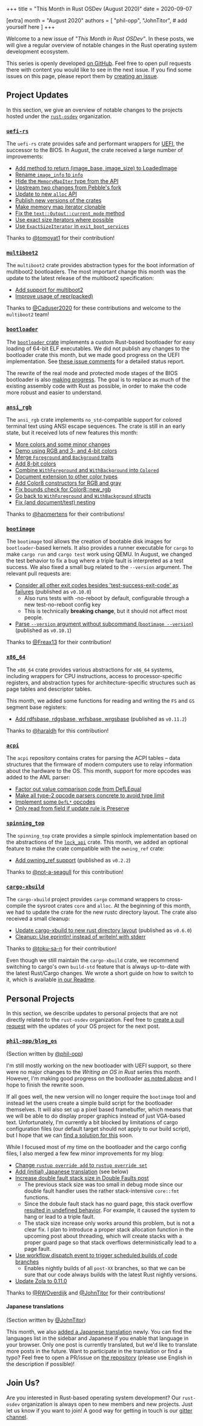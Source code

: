 +++
title = "This Month in Rust OSDev (August 2020)"
date = 2020-09-07

[extra]
month = "August 2020"
authors = [
    "phil-opp",
    "JohnTitor",
    # add yourself here
]
+++

Welcome to a new issue of _"This Month in Rust OSDev"_. In these posts, we will give a regular overview of notable changes in the Rust operating system development ecosystem.

<!-- more -->

This series is openly developed [on GitHub](https://github.com/rust-osdev/homepage/). Feel free to open pull requests there with content you would like to see in the next issue. If you find some issues on this page, please report them by [creating an issue](https://github.com/rust-osdev/homepage/issues/new).

<!--
    This is a draft for the upcoming "This Month in Rust OSDev (August 2020)" post.
    Feel free to create pull requests against the `next` branch to add your
    content here.
    Please take a look at the past posts on https://rust-osdev.com/ to see the
    general structure of these posts.
-->

## Project Updates

In this section, we give an overview of notable changes to the projects hosted under the [`rust-osdev`] organization.

[`rust-osdev`]: https://github.com/rust-osdev/about

### [`uefi-rs`](https://github.com/rust-osdev/uefi-rs)

The `uefi-rs` crate provides safe and performant wrappers for [UEFI](https://en.wikipedia.org/wiki/Unified_Extensible_Firmware_Interface), the successor to the BIOS. In August, the crate received a large number of improvements:

- [Add method to return (image_base, image_size) to LoadedImage](https://github.com/rust-osdev/uefi-rs/pull/149)
- [Rename `image_info` to `info`](https://github.com/rust-osdev/uefi-rs/pull/153)
- [Hide the `MemoryMapIter` type from the API](https://github.com/rust-osdev/uefi-rs/pull/154)
- [Upstream two changes from Pebble's fork](https://github.com/rust-osdev/uefi-rs/pull/156)
- [Update to new `alloc` API](https://github.com/rust-osdev/uefi-rs/pull/157)
- [Publish new versions of the crates](https://github.com/rust-osdev/uefi-rs/pull/158)
- [Make memory map iterator clonable](https://github.com/rust-osdev/uefi-rs/pull/161)
- [Fix the `text::Output::current_mode` method](https://github.com/rust-osdev/uefi-rs/pull/163)
- [Use exact size iterators where possible](https://github.com/rust-osdev/uefi-rs/pull/164)
- [Use `ExactSizeIterator` in `exit_boot_services`](https://github.com/rust-osdev/uefi-rs/pull/165)

Thanks to [@tomoyat1](https://github.com/tomoyat1) for their contribution!

### [`multiboot2`](https://github.com/rust-osdev/multiboot2-elf64)

The `multiboot2` crate provides abstraction types for the boot information of multiboot2 bootloaders. The most important change this month was the update to the latest release of the multiboot2 specification:

- [Add support for multiboot2](https://github.com/rust-osdev/multiboot2-elf64/pull/66)
- [Improve usage of repr(packed)](https://github.com/rust-osdev/multiboot2-elf64/pull/68)

Thanks to [@Caduser2020](https://github.com/Caduser2020) for these contributions and welcome to the `multiboot2` team!

### [`bootloader`](https://github.com/rust-osdev/bootloader)

The [`bootloader` crate](https://github.com/rust-osdev/bootloader) implements a custom Rust-based bootloader for easy loading of 64-bit ELF executables. We did not publish any changes to the bootloader crate this month, but we made good progress on the UEFI implementation. See [these issue comments](https://github.com/phil-opp/blog_os/issues/349#issuecomment-677645694) for a detailed status report.

The rewrite of the real mode and protected mode stages of the BIOS bootloader is also [making progress](https://gitter.im/rust-osdev/bootloader?at=5f4594ed9566774dfe3167bc). The goal is to replace as much of the existing assembly code with Rust as possible, in order to make the code more robust and easier to understand.

### [`ansi_rgb`](https://github.com/rust-osdev/ansi_rgb)

The `ansi_rgb` crate implements `no_std`-compatible support for colored terminal text using ANSI escape sequences. The crate is still in an early state, but it received lots of new features this month:

- [More colors and some minor changes](https://github.com/rust-osdev/ansi_rgb/pull/11)
- [Demo using RGB and 3- and 4-bit colors](https://github.com/rust-osdev/ansi_rgb/commit/19891574e3a4df81716973cf4c88ad965596c043)
- [Merge `Foreground` and `Background` traits](https://github.com/rust-osdev/ansi_rgb/commit/ebcb75b4f273fdeaef6fde051ca5dccb83560c13)
- [Add 8-bit colors](https://github.com/rust-osdev/ansi_rgb/commit/d6ed54ae50ab3653f9c94275efc369472c5278a9)
- [Combine `WithForeground` and `WithBackground` into `Colored`](https://github.com/rust-osdev/ansi_rgb/commit/0d77122be5a449a9c03f04421d43df90a7fd708e)
- [Document extension to other color types](https://github.com/rust-osdev/ansi_rgb/commit/9e10f6bac075b980cef66f4ddc9efab25c0a5504)
- [Add Color8 constructors for RGB and gray](https://github.com/rust-osdev/ansi_rgb/pull/12)
- [Fix bounds check for Color8::new_rgb](https://github.com/rust-osdev/ansi_rgb/pull/13)
- [Go back to `WithForeground` and `WithBackground` structs](https://github.com/rust-osdev/ansi_rgb/commit/3eb8c16681878ae97f8249524609f0611d9eddf6)
- [Fix (and document/test) nesting](https://github.com/rust-osdev/ansi_rgb/commit/9dd8d1828b1d0b3b707cb1f22c28074a6ce82ca5)

Thanks to [@hanmertens](https://github.com/hanmertens) for their contributions!

### [`bootimage`](https://github.com/rust-osdev/bootimage)

The `bootimage` tool allows the creation of bootable disk images for `bootloader`-based kernels. It also provides a runner executable for `cargo` to make `cargo run` and `cargo test` work using QEMU. In August, we changed the test behavior to fix a bug where a triple fault is interpreted as a test success. We also fixed a small bug related to the `--version` argument. The relevant pull requests are:

- [Consider all other exit codes besides 'test-success-exit-code' as failures](https://github.com/rust-osdev/bootimage/pull/65) <span class="gray">(published as `v0.10.0`)</span>
    - Also runs tests with -no-reboot by default, configurable through a new test-no-reboot config key
    - This is technically **breaking change**, but it should not affect most people.
- [Parse `--version` argument without subcommand (`bootimage --version`)](https://github.com/rust-osdev/bootimage/pull/67) <span class="gray">(published as `v0.10.1`)</span>

Thanks to [@Freax13](https://github.com/Freax13) for their contribution!

### [`x86_64`](https://github.com/rust-osdev/x86_64)

The `x86_64` crate provides various abstractions for `x86_64` systems, including wrappers for CPU instructions, access to processor-specific registers, and abstraction types for architecture-specific structures such as page tables and descriptor tables.

This month, we added some functions for reading and writing the `FS` and `GS` segment base registers:

- [Add rdfsbase, rdgsbase, wrfsbase, wrgsbase](https://github.com/rust-osdev/x86_64/pull/172) <span class="gray">(published as `v0.11.2`)</span>

Thanks to [@haraldh](https://github.com/haraldh) for this contribution!

### [`acpi`](https://github.com/rust-osdev/acpi)

The `acpi` repository contains crates for parsing the ACPI tables – data structures that the firmware of modern computers use to relay information about the hardware to the OS. This month, support for more opcodes was added to the AML parser:

- [Factor out value comparison code from DefLEqual](https://github.com/rust-osdev/acpi/commit/438bd9e4cc98bdac29a9eeccf0877592dd70c540)
- [Make all type-2 opcode parsers concrete to avoid type limit](https://github.com/rust-osdev/acpi/commit/28e46b3cd2f68b033ae9559d84e0d8784a527422)
- [Implement some `DefL*` opcodes](https://github.com/rust-osdev/acpi/compare/438bd9e4cc98bdac29a9eeccf0877592dd70c540...8dd5b21cf225e267d9786036ed134a45fc34b5f1)
- [Only read from field if update rule is Preserve](https://github.com/rust-osdev/acpi/commit/e54158ee0128c47acb5e34509e390010ee1feb74)

### [`spinning_top`](https://github.com/rust-osdev/spinning_top)

The `spinning_top` crate provides a simple spinlock implementation based on the abstractions of the [`lock_api`](https://docs.rs/lock_api/0.4.1/lock_api/) crate. This month, we added an optional feature to make the crate compatible with the `owning_ref` crate:

- [Add owning_ref support](https://github.com/rust-osdev/spinning_top/pull/7) <span class="gray">(published as `v0.2.2`)</span>

Thanks to [@not-a-seagull](https://github.com/not-a-seagull) for this contribution!

### [`cargo-xbuild`](https://github.com/rust-osdev/cargo-xbuild)

The `cargo-xbuild` project provides `cargo` command wrappers to cross-compile the sysroot crates `core` and `alloc`. At the beginning of this month, we had to update the crate for the new rustc directory layout. The crate also received a small cleanup:

- [Update cargo-xbuild to new rust directory layout](https://github.com/rust-osdev/cargo-xbuild/pull/87) <span class="gray">(published as `v0.6.0`)</span>
- [Cleanup: Use eprintln! instead of writeln! with stderr](https://github.com/rust-osdev/cargo-xbuild/pull/86)

Thanks to [@toku-sa-n](https://github.com/toku-sa-n) for their contribution!

Even though we still maintain the `cargo-xbuild` crate, we recommend switching to cargo's own `build-std` feature that is always up-to-date with the latest Rust/Cargo changes. We wrote a short guide on how to switch to it, which is available [in our Readme](https://github.com/rust-osdev/cargo-xbuild#alternative-the-build-std-feature-of-cargo).

## Personal Projects

In this section, we describe updates to personal projects that are not directly related to the `rust-osdev` organization. Feel free to [create a pull request](https://github.com/rust-osdev/homepage/pulls) with the updates of your OS project for the next post.

### [`phil-opp/blog_os`](https://github.com/phil-opp/blog_os)

<span class="gray">(Section written by [@phil-opp](https://github.com/phil-opp))</span>

I'm still mostly working on the new bootloader with UEFI support, so there were no major changes to the _Writing an OS in Rust_ series this month. However, I'm making good progress on the bootloader [as noted above](#bootloader) and I hope to finish the rewrite soon.

If all goes well, the new version will no longer require the `bootimage` tool and instead let the users create a simple build script for the bootloader themselves. It will also set up a pixel based framebuffer, which means that we will be able to do display proper graphics instead of just VGA-based text. Unfortunately, I'm currently a bit blocked by limitations of cargo configuration files (our default target should not apply to our build script), but I hope that we can [find a solution for this](https://github.com/rust-lang/cargo/issues/8687) soon.

While I focused most of my time on the bootloader and the cargo config files, I also merged a few few minor improvements for my blog:

- [Change `rustup override add` to `rustup override set`](https://github.com/phil-opp/blog_os/pull/843)
- [Add (initial) Japanese translation](https://github.com/phil-opp/blog_os/pull/845) (see below)
- [Increase double fault stack size in Double Faults post](https://github.com/phil-opp/blog_os/commit/0425bd3c819bd26910c4e82a7a24c2a5126d4116)
    - The previous stack size was too small in debug mode since our double fault handler uses the rather stack-intensive `core::fmt` functions.
    - Since the dobule fault stack has no guard page, this stack overflow [resulted in undefined behavior](https://github.com/phil-opp/blog_os/issues/449#issuecomment-667638975). For example, it caused the system to hang or lead to a triple fault.
    - The stack size increase only works around this problem, but is not a clear fix. I plan to introduce a proper stack allocation function in the upcoming post about threading, which will create stacks with a proper guard page so that stack overflows deterministically lead to a page fault.
- [Use workflow dispatch event to trigger scheduled builds of code branches](https://github.com/phil-opp/blog_os/pull/846)
    - Enables nightly builds of all `post-XX` branches, so that we can be sure that our code always builds with the latest Rust nightly versions.
- [Update Zola to 0.11.0](https://github.com/phil-opp/blog_os/pull/850)

Thanks to [@RWOverdijk](https://github.com/RWOverdijk) and [@JohnTitor](https://github.com/JohnTitor) for their contributions!

#### Japanese translations

<span class="gray">(Section written by [@JohnTitor](https://github.com/JohnTitor))</span>

This month, we also [added a Japanese translation](https://github.com/phil-opp/blog_os/pull/845) newly. You can find the languages list in the sidebar and Japanese if you enable that language in your browser.
Only one post is currently translated, but we'd like to translate more posts in the future.
Want to participate in the translation or find a typo? Feel free to open a PR/issue on [the repository](https://github.com/phil-opp/blog_os)
(please use English in the description if possible)!

## Join Us?

Are you interested in Rust-based operating system development? Our `rust-osdev` organization is always open to new members and new projects. Just let us know if you want to join! A good way for getting in touch is our [gitter channel](https://gitter.im/rust-osdev/Lobby).
